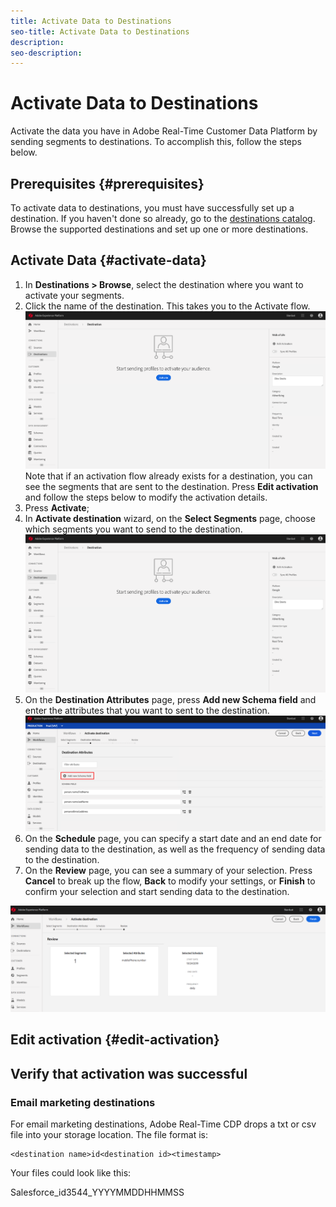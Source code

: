 ```yaml
---
title: Activate Data to Destinations
seo-title: Activate Data to Destinations
description: 
seo-description: 
---
```


# Activate Data to Destinations

Activate the data you have in Adobe Real-Time Customer Data Platform by sending segments to destinations. To accomplish this, follow the steps below.

## Prerequisites {#prerequisites}

To activate data to destinations, you must have successfully set up a destination. If you haven't done so already, go to the [destinations catalog](/help/rtcdp/destinations/destinations-catalog.md). Browse the supported destinations and set up one or more destinations.

## Activate Data {#activate-data}

1. In **Destinations > Browse**, select the destination where you want to activate your segments. 
2. Click the name of the destination. This takes you to the Activate flow.
    ![activate-flow](/help/rtcdp/destinations/assets/activate-flow.png)
    Note that if an activation flow already exists for a destination, you can see the segments that are sent to the destination. Press **Edit activation** and follow the steps below to modify the activation details.
3. Press **Activate**;
4. In **Activate destination** wizard, on the **Select Segments** page, choose which segments you want to send to the destination.
    ![segments-to-destination](/help/rtcdp/destinations/assets/activate-flow.png)
5. On the **Destination Attributes** page, press **Add new Schema field** and enter the attributes that you want to sent to the destination.
   ![destination-attributes](/help/rtcdp/destinations/assets/destination-attributes.png)
6. On the **Schedule** page, you can specify a start date and an end date for sending data to the destination, as well as the frequency of sending data to the destination.
7. On the **Review** page, you can see a summary of your selection. Press **Cancel** to break up the flow, **Back** to modify your settings, or **Finish** to confirm your selection and start sending data to the destination.

![confirm-selection](/help/rtcdp/destinations/assets/confirm-selection.png)

## Edit activation {#edit-activation}

## Verify that activation was successful

### Email marketing destinations

For email marketing destinations, Adobe Real-Time CDP drops a txt or csv file into your storage location. The file format is:

```
<destination name>id<destination id><timestamp>
```

Your files could look like this:

Salesforce_id3544_YYYYMMDDHHMMSS

